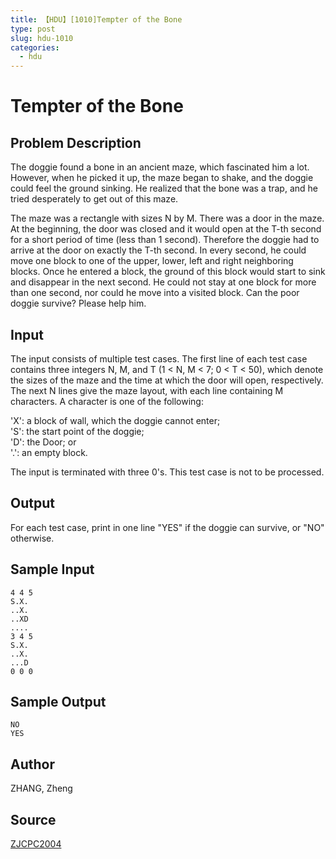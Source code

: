 ```yaml
---
title: 【HDU】[1010]Tempter of the Bone
type: post
slug: hdu-1010
categories:
  - hdu
---
```


# Tempter of the Bone

## Problem Description

The doggie found a bone in an ancient maze, which fascinated him a lot. However, when he picked it up, the maze began to shake, and the doggie could feel the ground sinking. He realized that the bone was a trap, and he tried desperately to get out of this maze.  
  
The maze was a rectangle with sizes N by M. There was a door in the maze. At the beginning, the door was closed and it would open at the T-th second for a short period of time (less than 1 second). Therefore the doggie had to arrive at the door on exactly the T-th second. In every second, he could move one block to one of the upper, lower, left and right neighboring blocks. Once he entered a block, the ground of this block would start to sink and disappear in the next second. He could not stay at one block for more than one second, nor could he move into a visited block. Can the poor doggie survive? Please help him.

## Input

The input consists of multiple test cases. The first line of each test case contains three integers N, M, and T (1 < N, M < 7; 0 < T < 50), which denote the sizes of the maze and the time at which the door will open, respectively. The next N lines give the maze layout, with each line containing M characters. A character is one of the following:  
  
'X': a block of wall, which the doggie cannot enter;  
'S': the start point of the doggie;  
'D': the Door; or  
'.': an empty block.  
  
The input is terminated with three 0's. This test case is not to be processed.

## Output

For each test case, print in one line "YES" if the doggie can survive, or "NO" otherwise.

## Sample Input

```
4 4 5
S.X.
..X.
..XD
....
3 4 5
S.X.
..X.
...D
0 0 0

```

## Sample Output

```
NO
YES

```

## Author

ZHANG, Zheng

## Source

[ZJCPC2004](https://acm.hdu.edu.cn//search.php?field=problem&key=ZJCPC2004&source=1&searchmode=source)
